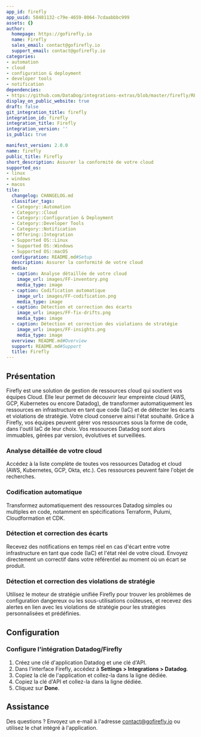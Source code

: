 ```yaml
---
app_id: firefly
app_uuid: 58481132-c79e-4659-8064-7cdaabbbc999
assets: {}
author:
  homepage: https://gofirefly.io
  name: Firefly
  sales_email: contact@gofirefly.io
  support_email: contact@gofirefly.io
categories:
- automation
- cloud
- configuration & deployment
- developer tools
- notification
dependencies:
- https://github.com/DataDog/integrations-extras/blob/master/firefly/README.md
display_on_public_website: true
draft: false
git_integration_title: firefly
integration_id: firefly
integration_title: Firefly
integration_version: ''
is_public: true

manifest_version: 2.0.0
name: firefly
public_title: Firefly
short_description: Assurer la conformité de votre cloud
supported_os:
- linux
- windows
- macos
tile:
  changelog: CHANGELOG.md
  classifier_tags:
  - Category::Automation
  - Category::Cloud
  - Category::Configuration & Deployment
  - Category::Developer Tools
  - Category::Notification
  - Offering::Integration
  - Supported OS::Linux
  - Supported OS::Windows
  - Supported OS::macOS
  configuration: README.md#Setup
  description: Assurer la conformité de votre cloud
  media:
  - caption: Analyse détaillée de votre cloud
    image_url: images/FF-inventory.png
    media_type: image
  - caption: Codification automatique
    image_url: images/FF-codification.png
    media_type: image
  - caption: Détection et correction des écarts
    image_url: images/FF-fix-drifts.png
    media_type: image
  - caption: Détection et correction des violations de stratégie
    image_url: images/FF-insights.png
    media_type: image
  overview: README.md#Overview
  support: README.md#Support
  title: Firefly
---
```




## Présentation
Firefly est une solution de gestion de ressources cloud qui soutient vos équipes Cloud. Elle leur permet de découvrir leur empreinte cloud (AWS, GCP, Kubernetes ou encore Datadog), de transformer automatiquement les ressources en infrastructure en tant que code (IaC) et de détecter les écarts et violations de stratégie. Votre cloud conserve ainsi l'état souhaité. Grâce à Firefly, vos équipes peuvent gérer vos ressources sous la forme de code, dans l'outil IaC de leur choix. Vos ressources Datadog sont alors immuables, gérées par version, évolutives et surveillées.

### Analyse détaillée de votre cloud
Accédez à la liste complète de toutes vos ressources Datadog et cloud (AWS, Kubernetes, GCP, Okta, etc.). Ces ressources peuvent faire l'objet de recherches.

### Codification automatique
Transformez automatiquement des ressources Datadog simples ou multiples en code, notamment en spécifications Terraform, Pulumi, Cloudformation et CDK.

### Détection et correction des écarts
Recevez des notifications en temps réel en cas d'écart entre votre infrastructure en tant que code (IaC) et l'état réel de votre cloud. Envoyez directement un correctif dans votre référentiel au moment où un écart se produit.

### Détection et correction des violations de stratégie
Utilisez le moteur de stratégie unifiée Firefly pour trouver les problèmes de configuration dangereux ou les sous-utilisations coûteuses, et recevez des alertes en lien avec les violations de stratégie pour les stratégies personnalisées et prédéfinies.

## Configuration

### Configure l'intégration Datadog/Firefly
1. Créez une clé d'application Datadog et une clé d'API.
2. Dans l'interface Firefly, accédez à **Settings > Integrations > Datadog**.
3. Copiez la clé de l'application et collez-la dans la ligne dédiée.
4. Copiez la clé d'API et collez-la dans la ligne dédiée.
5. Cliquez sur **Done**.

## Assistance
Des questions ? Envoyez un e-mail à l'adresse [contact@gofirefly.io][1] ou utilisez le chat intégré à l'application.

[1]: mailto:contact@gofirefly.io
